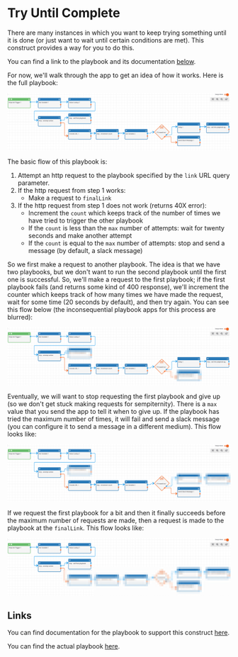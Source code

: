 # Try Until Complete

There are many instances in which you want to keep trying something until it is done (or just want to wait until certain conditions are met). This construct provides a way for you to do this.

You can find a link to the playbook and its documentation [below](#links).

For now, we'll walk through the app to get an idea of how it works. Here is the full playbook:

![A picture of the complete playbook](_images/try-until-complete-full.png)

The basic flow of this playbook is:

1. Attempt an http request to the playbook specified by the `link` URL query parameter.
2. If the http request from step 1 works:
    - Make a request to `finalLink`
3. If the http request from step 1 does not work (returns 40X error):
    - Increment the `count` which keeps track of the number of times we have tried to trigger the other playbook
    - If the `count` is less than the `max` number of attempts: wait for twenty seconds and make another attempt
    - If the `count` is equal to the `max` number of attempts: stop and send a message (by default, a slack message)

So we first make a request to another playbook. The idea is that we have two playbooks, but we don't want to run the second playbook until the first one is successful. So, we'll make a request to the first playbook; if the first playbook fails (and returns some kind of 400 response), we'll increment the counter which keeps track of how many times we have made the request, wait for some time (20 seconds by default), and then try again. You can see this flow below (the inconsequential playbook apps for this process are blurred):

![A picture of the normal execution of the playbook if the playbook we are requesting has not completed](_images/try-until-complete-normal.png)

Eventually, we will want to stop requesting the first playbook and give up (so we don't get stuck making requests for sempiternity). There is a `max` value that you send the app to tell it when to give up. If the playbook has tried the maximum number of times, it will fail and send a slack message (you can configure it to send a message in a different medium). This flow looks like:

![A picture of the flow if the maximum number of attempts has been met](_images/try-until-complete-max-exceeded.png)

If we request the first playbook for a bit and then it finally succeeds before the maximum number of requests are made, then a request is made to the playbook at the `finalLink`. This flow looks like:

![A picture of the flow if the playbook we are requesting completes successfully](_images/try-until-complete-done.png)

## Links

You can find documentation for the playbook to support this construct [here](https://tc.hightower.space/post/playbooks/repeat_until_success/).

You can find the actual playbook [here](https://github.com/ThreatConnect-Inc/threatconnect-playbooks/tree/master/playbooks/repeat-until-success).
